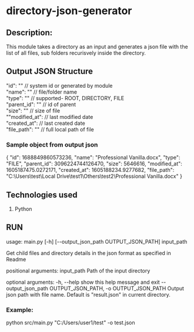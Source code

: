 # directory-json-generator

## Description:
This module takes a directory as an input and generates a json file with the list of all files, sub folders recurisvely inside the directory.

## Output JSON Structure
"id": ""  // system id or generated by module\
"name": ""  // file/folder name \
"type": ""  // supported- ROOT, DIRECTORY, FILE\
"parent_id": "" // id of parent\
"size": ""  // size of file\
""modified_at":  // last modified date\
"created_at":  // last created date\
"file_path": "" // full local path of file

### Sample object from output json
  {
      "id": 1688849860573236,
      "name": "Professional Vanilla.docx",
      "type": "FILE",
      "parent_id": 3096224744126470,
      "size": 5646616,
      "modified_at": 1605187475.0272171,
      "created_at": 1605188234.9277682,
      "file_path": "C:\\Users\\test\\Local Drive\\test1\\Others\\test2\\Professional Vanilla.docx"
  }

## Technologies used
1. Python

## RUN
usage: main.py [-h] [--output_json_path OUTPUT_JSON_PATH] input_path

Get child files and directory details in the json format as specified in Readme

positional arguments:
  input_path            Path of the input directory

optional arguments:
  -h, --help            show this help message and exit
  --output_json_path OUTPUT_JSON_PATH, -o OUTPUT_JSON_PATH
                        Output json path with file name. Default is "result.json" in current directory.

### Example:
python src/main.py "C:/Users/user1/test" -o test.json